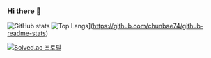 ### Hi there 👋


![GitHub stats](https://github-readme-stats.vercel.app/api?username=chunbae74&show_icons=true&theme=radical)
![Top Langs](https://github-readme-stats.vercel.app/api/top-langs/?username=chunbae74)](https://github.com/chunbae74/github-readme-stats)


[![Solved.ac
프로필](http://mazassumnida.wtf/api/mini/generate_badge?boj=chunbae74)](https://solved.ac/chunbae74)

<!--
**chunbae74/chunbae74** is a ✨ _special_ ✨ repository because its `README.md` (this file) appears on your GitHub profile.

Here are some ideas to get you started:

- 🔭 I’m currently working on ...
- 🌱 I’m currently learning ...
- 👯 I’m looking to collaborate on ...
- 🤔 I’m looking for help with ...
- 💬 Ask me about ...
- 📫 How to reach me: ...
- 😄 Pronouns: ...
- ⚡ Fun fact: ...
-->
